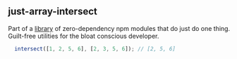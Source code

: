 ## just-array-intersect

Part of a [library]('../README.md') of zero-dependency npm modules that do just do one thing.  
Guilt-free utilities for the bloat conscious developer.

```js
  intersect([1, 2, 5, 6], [2, 3, 5, 6]); // [2, 5, 6]
```
